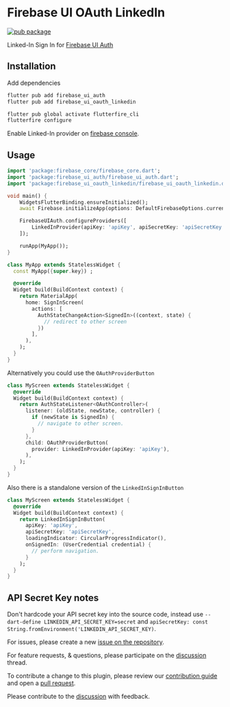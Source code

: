 # Firebase UI OAuth LinkedIn

[![pub package](https://img.shields.io/pub/v/firebase_ui_oauth_linkedin.svg)](https://pub.dev/packages/firebase_ui_oauth_linkedin)

Linked-In Sign In for [Firebase UI Auth](https://pub.dev/packages/firebase_ui_auth)

## Installation

Add dependencies

```sh
flutter pub add firebase_ui_auth
flutter pub add firebase_ui_oauth_linkedin

flutter pub global activate flutterfire_cli
flutterfire configure
```

Enable Linked-In provider on [firebase console](https://console.firebase.linkedin.com/).

## Usage

```dart
import 'package:firebase_core/firebase_core.dart';
import 'package:firebase_ui_auth/firebase_ui_auth.dart';
import 'package:firebase_ui_oauth_linkedin/firebase_ui_oauth_linkedin.dart';

void main() {
    WidgetsFlutterBinding.ensureInitialized();
    await Firebase.initializeApp(options: DefaultFirebaseOptions.currentPlatform);

    FirebaseUIAuth.configureProviders([
        LinkedInProvider(apiKey: 'apiKey', apiSecretKey: 'apiSecretKey'),
    ]);

    runApp(MyApp());
}

class MyApp extends StatelessWidget {
  const MyApp({super.key}) ;

  @override
  Widget build(BuildContext context) {
    return MaterialApp(
      home: SignInScreen(
        actions: [
          AuthStateChangeAction<SignedIn>((context, state) {
            // redirect to other screen
          })
        ],
      ),
    );
  }
}
```

Alternatively you could use the `OAuthProviderButton`

```dart
class MyScreen extends StatelessWidget {
  @override
  Widget build(BuildContext context) {
    return AuthStateListener<OAuthController>(
      listener: (oldState, newState, controller) {
        if (newState is SignedIn) {
          // navigate to other screen.
        }
      },
      child: OAuthProviderButton(
        provider: LinkedInProvider(apiKey: 'apiKey'),
      ),
    );
  }
}
```

Also there is a standalone version of the `LinkedInSignInButton`

```dart
class MyScreen extends StatelessWidget {
  @override
  Widget build(BuildContext context) {
    return LinkedInSignInButton(
      apiKey: 'apiKey',
      apiSecretKey: 'apiSecretKey',
      loadingIndicator: CircularProgressIndicator(),
      onSignedIn: (UserCredential credential) {
        // perform navigation.
      }
    );
  }
}
```

## API Secret Key notes

Don't hardcode your API secret key into the source code, instead use `--dart-define LINKEDIN_API_SECRET_KEY=secret` and `apiSecretKey: const String.fromEnvironment('LINKEDIN_API_SECRET_KEY)`.

For issues, please create a new [issue on the repository](https://github.com/firebase/FirebaseUI-Flutter/issues).

For feature requests, & questions, please participate on the [discussion](https://github.com/firebase/FirebaseUI-Flutter/discussions/6978) thread.

To contribute a change to this plugin, please review our [contribution guide](https://github.com/firebase/FirebaseUI-Flutter/blob/master/CONTRIBUTING.md) and open a [pull request](https://github.com/firebase/FirebaseUI-Flutter/pulls).

Please contribute to the [discussion](https://github.com/firebase/FirebaseUI-Flutter/discussions/6978) with feedback.
